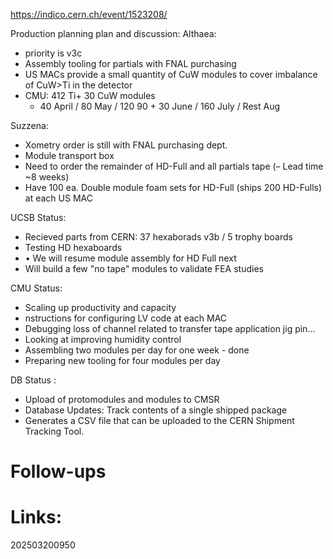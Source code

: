 https://indico.cern.ch/event/1523208/

Production planning plan and discussion: Althaea: 
- priority is v3c
- Assembly tooling for partials with FNAL purchasing
- US MACs provide a small quantity of CuW modules to cover imbalance of CuW>Ti in the detector
- CMU: 412 Ti+ 30 CuW modules
	- 40 April / 80 May / 120 90 + 30 June / 160 July / Rest Aug

Suzzena: 
- Xometry order is still with FNAL purchasing dept.
- Module transport box
- Need to order the remainder of HD-Full and all partials tape (– Lead time ~8 weeks)
- Have 100 ea. Double module foam sets for HD-Full (ships 200 HD-Fulls) at each US MAC

UCSB Status: 
- Recieved parts from CERN: 37 hexaborads v3b / 5 trophy boards 
- Testing HD hexaboards
- • We will resume module assembly for HD Full next
- Will build a few "no tape" modules to validate FEA studies


CMU Status: 
-  Scaling up productivity and capacity
- nstructions for configuring LV code at each MAC
- Debugging loss of channel related to transfer tape application jig pin... 
- Looking at improving humidity control
- Assembling two modules per day for one week - done 
- Preparing new tooling for four modules per day

DB Status : 
- Upload of protomodules and modules to CMSR
- Database Updates: Track contents of a single shipped package
- Generates a CSV file that can be uploaded to the CERN Shipment Tracking Tool.

# Follow-ups


# Links: 



202503200950
